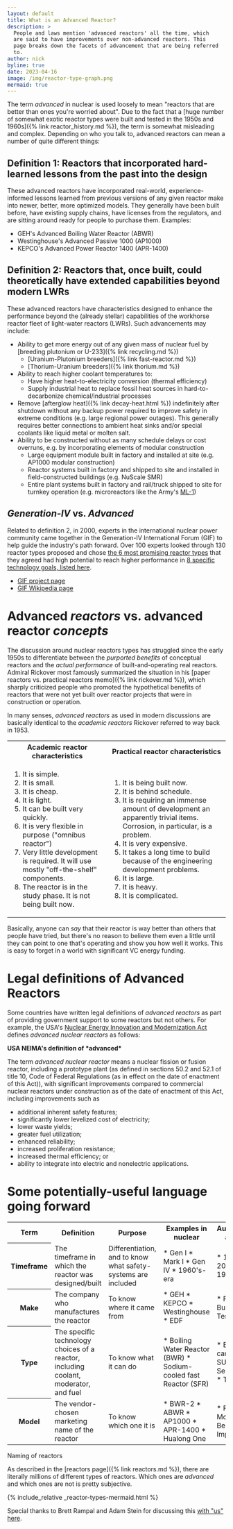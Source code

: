 ```yaml
---
layout: default
title: What is an Advanced Reactor?
description: >
  People and laws mention 'advanced reactors' all the time, which
  are said to have improvements over non-advanced reactors. This
  page breaks down the facets of advancement that are being referred
  to.
author: nick
byline: true
date: 2023-04-16
image: /img/reactor-type-graph.png
mermaid: true
---
```


<div class="row">
<div class="col-md-8" markdown="1">

The term _advanced_ in nuclear is used loosely to mean "reactors that are better
than ones you're worried about". Due to the fact that a [huge number of somewhat
exotic reactor types were built and tested in the 1950s and 1960s]({% link
reactor_history.md %}), the term is somewhat misleading and complex.  Depending
on who you talk to, advanced reactors can mean a number of quite different
things:

## Definition 1: Reactors that incorporated hard-learned lessons from the past into the design

These advanced reactors have incorporated real-world, experience-informed lessons learned from
previous versions of any given reactor make into newer, better, more optimized models. They
generally have been built before, have existing supply chains, have licenses from the regulators,
and are sitting around ready for people to purchase them. Examples:

- GEH's Advanced Boiling Water Reactor (ABWR)
- Westinghouse's Advanced Passive 1000 (AP1000)
- KEPCO's Advanced Power Reactor 1400 (APR-1400)

## Definition 2: Reactors that, once built, could theoretically have extended capabilities beyond modern LWRs

These advanced reactors have characteristics designed to enhance the performance beyond the
(already stellar) capabilities of the workhorse reactor fleet of light-water reactors (LWRs).
Such advancements may include:

- Ability to get more energy out of any given mass of nuclear fuel by
  [breeding plutonium or U-233]({% link recycling.md %})
  - [Uranium-Plutonium breeders]({% link fast-reactor.md %})
  - [Thorium-Uranium breeders]({% link thorium.md %})
- Ability to reach higher coolant temperatures to:
  - Have higher heat-to-electricity conversion (thermal efficiency)
  - Supply industrial heat to replace fossil heat sources in hard-to-decarbonize
    chemical/industrial processes
- Remove [afterglow heat]({% link decay-heat.html %}) indefinitely after
  shutdown without any backup power required to improve safety in extreme
  conditions (e.g. large regional power outages). This generally requires
  better connections to ambient heat sinks and/or special coolants like
  liquid metal or molten salt.
- Ability to be constructed without as many schedule delays or cost overruns, e.g.
  by incorporating elements of modular construction
  - Large equipment module built in factory and installed at site (e.g. AP1000 modular construction)
  - Reactor systems built in factory and shipped to site and installed in
    field-constructed buildings (e.g. NuScale SMR)
  - Entire plant systems built in factory and rail/truck shipped to site for turnkey operation
    (e.g. microreactors like the Army's [ML-1](https://en.wikipedia.org/wiki/ML-1))


## *Generation-IV* vs. *Advanced* 

Related to definition 2, in 2000, experts in the international nuclear power
community came together in the Generation-IV International Forum (GIF) to
help guide the industry's path forward. Over 100 experts looked through 130
reactor types proposed and chose [the 6 most promising reactor
types](https://www.gen-4.org/gif/jcms/c_40465/generation-iv-systems) that they
agreed had high potential to reach higher performance in [8 specific technology
goals, listed here](https://www.gen-4.org/gif/jcms/c_40472/technology-goals).

* [GIF project page](https://www.gen-4.org/gif/)
* [GIF Wikipedia page](https://en.wikipedia.org/wiki/Generation_IV_reactor#Generation_IV_International_Forum)

# Advanced *reactors* vs. advanced reactor *concepts*

The discussion around nuclear reactors types has struggled since the early 1950s 
to differentiate between the *purported benefits* of conceptual reactors and
the *actual performance* of built-and-operating real reactors. Admiral
Rickover most famously summarized the situation in his [paper reactors 
vs. practical reactors memo]({% link rickover.md %}), which sharply criticized
people who promoted the hypothetical benefits of reactors that were not yet built
over reactor projects that were in construction or operation. 

In many senses, *advanced reactors* as used in modern discussions are basically
identical to the *academic reactors* Rickover referred to way back in 1953. 

<table class="table">
<tr>
<th>Academic reactor characteristics</th>
<th>Practical reactor characteristics</th>
</tr>
<tr>
<td markdown="1">

1. It is simple.
2. It is small.
3. It is cheap.
4. It is light.
5. It can be built very quickly.
6. It is very flexible in purpose ("omnibus reactor")
7. Very little development is required. It will use mostly "off-the-shelf" components.
8. The reactor is in the study phase. It is not being built now.

</td>
<td markdown="1">

1. It is being built now.
2. It is behind schedule.
3. It is requiring an immense amount of development an apparently trivial items.
   Corrosion, in particular, is a problem.
4. It is very expensive.
5. It takes a long time to build because of the engineering development problems.
6. It is large.
7. It is heavy.
8. It is complicated.

</td>
</tr>
</table>

Basically, anyone can *say* that their reactor is way better than others that
people have tried, but there's no reason to believe them even a little until
they can point to one that's operating and show you how well it works. This
is easy to forget in a world with significant VC energy funding.

# Legal definitions of Advanced Reactors

Some countries have written legal definitions of *advanced reactors* as part of
providing government support to some reactors but not others.  For example, the
USA's [Nuclear Energy Innovation and Modernization
Act](https://www.congress.gov/bill/115th-congress/senate-bill/512/text) defines
_advanced nuclear reactors_ as follows:

<div class="card mb-3">
  <div class="card-header text-white bg-success"><strong markdown="1">USA NEIMA's definition of *advanced*</strong></div>
  <div class="card-body" markdown="1">

The term _advanced nuclear reactor_ means a nuclear fission or fusion reactor,
including a prototype plant (as defined in sections 50.2 and 52.1 of title 10,
Code of Federal Regulations (as in effect on the date of enactment of this
Act)), with significant improvements compared to commercial nuclear reactors
under construction as of the date of enactment of this Act, including
improvements such as

- additional inherent safety features;
- significantly lower levelized cost of electricity;
- lower waste yields;
- greater fuel utilization;
- enhanced reliability;
- increased proliferation resistance;
- increased thermal efficiency; or
- ability to integrate into electric and nonelectric applications.
</div>
</div>

</div>
</div>

<div class="row">
<div class="col-12" markdown="1">

# Some potentially-useful language going forward

<table class="table table-striped">
<tr>
<th>Term</th>
<th>Definition</th>
<th>Purpose</th>
<th>Examples in nuclear</th>
<th>Automotive analog</th>
</tr>

<tr>
<th>Timeframe</th>
<td>The timeframe in which the reactor was designed/built</td>
<td>Differentiation, and to know what safety-systems are included</td>
<td markdown="1">
* Gen I 
* Mark I
* Gen IV
* 1960's-era
</td>
<td markdown="1">
* 1967 
* 2021
* 1931
</td>
</tr>

<tr>
<th>Make</th>
<td>The company who manufactures the reactor</td>
<td>To know where it came from</td>
<td markdown="1">
* GEH 
* KEPCO
* Westinghouse
* EDF
</td>
<td markdown="1">
* Ford 
* Buick
* Tesla
</td>
</tr>
<tr>

<th>Type</th>
<td>The specific technology choices of a reactor, including coolant, moderator, and fuel</td>
<td>To know what it can do</td>
<td markdown="1">
* Boiling Water Reactor (BWR)
* Sodium-cooled fast Reactor (SFR)
</td>
<td markdown="1">
* Electric car
* Gas SUV
* Semi-truck
* Tricycle
</td>
</tr>

<tr>
<th>Model</th>
<td>The vendor-chosen marketing name of the reactor</td>
<td>To know which one it is</td>
<td markdown="1">
* BWR-2
* ABWR
* AP1000
* APR-1400
* Hualong One
</td>
<td markdown="1">
* F-150
* Model S
* Beetle
* Impreza
</td>
</tr>

</table>

<p class="caption">Naming of reactors</p>

As described in the [reactors page]({% link reactors.md %}), there are literally millions of different
types of reactors. Which ones are *advanced* and which ones are not is pretty subjective.

{% include_relative _reactor-types-mermaid.html %}

Special thanks to Brett Rampal and Adam Stein for discussing this [with "us"
here](https://twitter.com/whatisnuclear/status/1646927354370068481).
</div>
</div>

<script>
var config = {
    startOnLoad:true,
    htmlLabels:true,
    flowchart:{
        curve:'basis',
        useMaxWidth:true
        stroke:'gray',
        fill:'honeydew',
        diagramPadding: 3,
        nodeSpacing: 5,
        rankSpacing: 5,
    },
    securityLevel:'loose'
    fontSize: 20,
};

mermaid.initialize(config);
</script>
